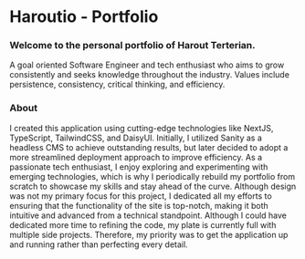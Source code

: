 # Haroutio - Portfolio

### Welcome to the personal portfolio of Harout Terterian.

A goal oriented Software Engineer and tech enthusiast who aims to grow consistently and seeks knowledge throughout the industry. Values include persistence, consistency, critical thinking, and efficiency.

### About

I created this application using cutting-edge technologies like NextJS, TypeScript, TailwindCSS, and DaisyUI. Initially, I utilized Sanity as a headless CMS to achieve outstanding results, but later decided to adopt a more streamlined deployment approach to improve efficiency. As a passionate tech enthusiast, I enjoy exploring and experimenting with emerging technologies, which is why I periodically rebuild my portfolio from scratch to showcase my skills and stay ahead of the curve. Although design was not my primary focus for this project, I dedicated all my efforts to ensuring that the functionality of the site is top-notch, making it both intuitive and advanced from a technical standpoint. Although I could have dedicated more time to refining the code, my plate is currently full with multiple side projects. Therefore, my priority was to get the application up and running rather than perfecting every detail.
